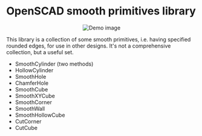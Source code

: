 # OpenSCAD smooth primitives library

<p align="center"><img alt="Demo image" src="./images/smooth_prim.png"></p>

This library is a collection of some smooth primitives, i.e. having specified
rounded edges, for use in other designs.  It's not a comprehensive collection,
but a useful set.

* SmoothCylinder (two methods)
* HollowCylinder
* SmoothHole
* ChamferHole
* SmoothCube
* SmoothXYCube
* SmoothCorner
* SmoothWall
* SmoothHollowCube
* CutCorner
* CutCube


